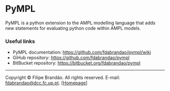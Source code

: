 # PyMPL

PyMPL is a python extension to the AMPL modelling language that adds new statements for evaluating python code within AMPL models.

### Useful links
* PyMPL documentation: <https://github.com/fdabrandao/pympl/wiki>
* GiHub repository: <https://github.com/fdabrandao/pympl>
* BitBucket repository: <https://bitbucket.org/fdabrandao/pympl>

***
Copyright © Filipe Brandão. All rights reserved.
E-mail: <fdabrandao@dcc.fc.up.pt>. [[Homepage](http://www.dcc.fc.up.pt/~fdabrandao/)]
